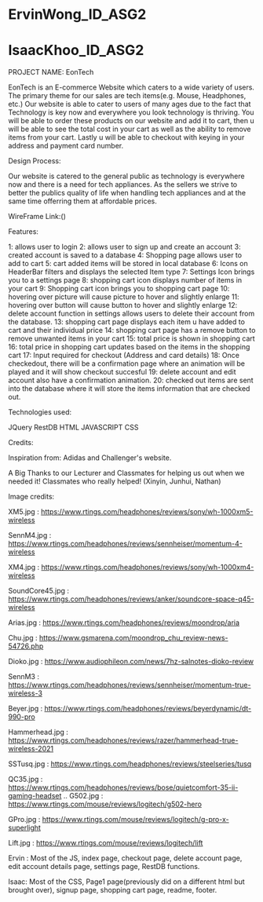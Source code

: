 # ErvinWong_ID_ASG2
# IsaacKhoo_ID_ASG2

PROJECT NAME: EonTech

EonTech is an E-commerce Website which caters to a wide variety of users. The primary theme for our sales are tech items(e.g. Mouse, Headphones, etc.)
Our website is able to cater to users of many ages due to the fact that Technology is key now and everywhere you look technology is thriving.
You will be able to order these products on our website and add it to cart, then u will be able to see the total cost in your cart as well as the ability to remove
items from your cart. Lastly u will be able to checkout with keying in your address and payment card number.





Design Process:

Our website is catered to the general public as technology is everywhere now and there is a need for tech appliances.
As the sellers we strive to better the publics quality of life when handling tech appliances and at the same time offerring them at affordable prices.

WireFrame Link:()



Features: 

1: allows user to login
2: allows user to sign up and create an account
3: created account is saved to a database
4: Shopping page allows user to add to cart
5: cart added items will be stored in local database
6: Icons on HeaderBar filters and displays the selected Item type
7: Settings Icon brings you to a settings page 
8: shopping cart icon displays number of items in your cart
9: Shopping cart icon brings you to shopping cart page
10: hovering over picture will cause picture to hover and slightly enlarge
11: hovering over button will cause button to hover and slightly enlarge
12: delete account function in settings allows users to delete their account from the database.
13: shopping cart page displays each item u have added to cart and their individual price
14: shopping cart page has a remove button to remove unwanted items in your cart
15: total price is shown in shopping cart
16: total price in shopping cart updates based on the items in the shopping cart
17: Input required for checkout (Address and card details)
18: Once checkedout, there will be a confirmation page where an animation will be played and it will show checkout succesful
19: delete account and edit account also have a confirmation animation.
20: checked out items are sent into the database where it will store the items information that are checked out.




Technologies used:

JQuery
RestDB
HTML
JAVASCRIPT
CSS





Credits:

Inspiration from: Adidas and Challenger's website.

A Big Thanks to our Lecturer and Classmates for helping us out when we needed it!
Classmates who really helped! (Xinyin, Junhui, Nathan)

Image credits:

XM5.jpg : https://www.rtings.com/headphones/reviews/sony/wh-1000xm5-wireless

SennM4.jpg : https://www.rtings.com/headphones/reviews/sennheiser/momentum-4-wireless

XM4.jpg : https://www.rtings.com/headphones/reviews/sony/wh-1000xm4-wireless

SoundCore45.jpg : https://www.rtings.com/headphones/reviews/anker/soundcore-space-q45-wireless

Arias.jpg : https://www.rtings.com/headphones/reviews/moondrop/aria

Chu.jpg : https://www.gsmarena.com/moondrop_chu_review-news-54726.php

Dioko.jpg : https://www.audiophileon.com/news/7hz-salnotes-dioko-review

SennM3 : https://www.rtings.com/headphones/reviews/sennheiser/momentum-true-wireless-3

Beyer.jpg : https://www.rtings.com/headphones/reviews/beyerdynamic/dt-990-pro

Hammerhead.jpg : https://www.rtings.com/headphones/reviews/razer/hammerhead-true-wireless-2021

SSTusq.jpg : https://www.rtings.com/headphones/reviews/steelseries/tusq

QC35.jpg : https://www.rtings.com/headphones/reviews/bose/quietcomfort-35-ii-gaming-headset
..
G502.jpg : https://www.rtings.com/mouse/reviews/logitech/g502-hero

GPro.jpg : https://www.rtings.com/mouse/reviews/logitech/g-pro-x-superlight

Lift.jpg : https://www.rtings.com/mouse/reviews/logitech/lift

Ervin : Most of the JS, index page, checkout page, delete account page, edit account details page, settings page, RestDB functions.

Isaac: Most of the CSS, Page1 page(previously did on a different html but brought over), signup page, shopping cart page, readme, footer.


